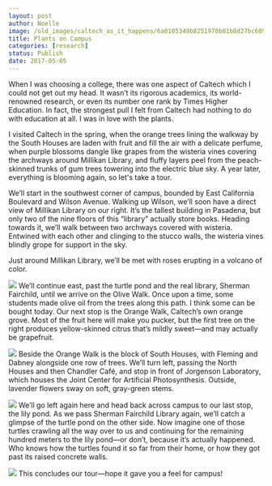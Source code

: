 ```yaml
---
layout: post
author: Noelle
image: /old_images/caltech_as_it_happens/6a0105349b8251970b01b8d27bc609970c.jpg
title: Plants on Campus
categories: [research]
status: Publish
date: 2017-05-05
---
```


When I was choosing a college, there was one aspect of Caltech which I could not get out my head. It wasn’t its rigorous academics, its world-renowned research, or even its number one rank by Times Higher Education. In fact, the strongest pull I felt from Caltech had nothing to do with education at all. I was in love with the plants.

I visited Caltech in the spring, when the orange trees lining the walkway by the South Houses are laden with fruit and fill the air with a delicate perfume, when purple blossoms dangle like grapes from the wisteria vines covering the archways around Millikan Library, and fluffy layers peel from the peach-skinned trunks of gum trees towering into the electric blue sky. A year later, everything is blooming again, so let's take a tour.

We’ll start in the southwest corner of campus, bounded by East California Boulevard and Wilson Avenue. Walking up Wilson, we’ll soon have a direct view of Millikan Library on our right. It’s the tallest building in Pasadena, but only two of the nine floors of this “library” actually store books. Heading towards it, we’ll walk between two archways covered with wisteria. Entwined with each other and clinging to the stucco walls, the wisteria vines blindly grope for support in the sky.

Just around Millikan Library, we’ll be met with roses erupting in a volcano of color.


![](/old_images/caltech_as_it_happens/6a0105349b8251970b01b8d27bc61b970c.jpg)
We’ll continue east, past the turtle pond and the real library, Sherman Fairchild, until we arrive on the Olive Walk. Once upon a time, some students made olive oil from the trees along this path. I think some can be bought today. Our next stop is the Orange Walk, Caltech’s own orange grove. Most of the fruit here will make you pucker, but the first tree on the right produces yellow-skinned citrus that’s mildly sweet—and may actually be grapefruit.


![](/old_images/caltech_as_it_happens/6a0105349b8251970b01b8d27bc625970c.jpg)
Beside the Orange Walk is the block of South Houses, with Fleming and Dabney alongside one row of trees. We’ll turn left, passing the North Houses and then Chandler Café, and stop in front of Jorgenson Laboratory, which houses the Joint Center for Artificial Photosynthesis. Outside, lavender flowers sway on soft, gray-green stems.


![](/old_images/caltech_as_it_happens/6a0105349b8251970b01bb09948770970d.jpg)
We’ll go left again here and head back across campus to our last stop, the lily pond. As we pass Sherman Fairchild Library again, we’ll catch a glimpse of the turtle pond on the other side. Now imagine one of those turtles crawling all the way over to us and continuing for the remaining hundred meters to the lily pond—or don’t, because it’s actually happened. Who knows how the turtles found it so far from their home, or how they got past its raised concrete walls.


![](/old_images/caltech_as_it_happens/6a0105349b8251970b01bb09948788970d.jpg)
This concludes our tour—hope it gave you a feel for campus!
